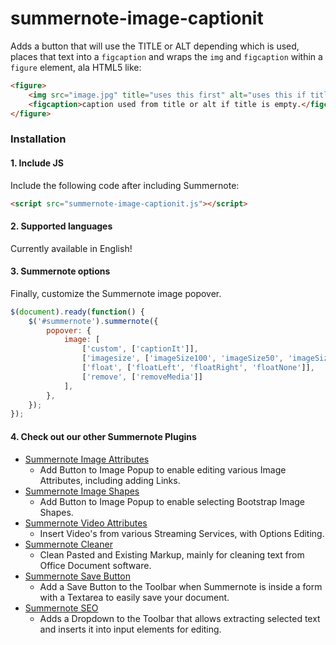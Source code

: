 # summernote-image-captionit
Adds a button that will use the TITLE or ALT depending which is used, places that text into a `figcaption` and wraps the `img` and `figcaption` within a `figure` element, ala HTML5 like:
````html
<figure>
    <img src="image.jpg" title="uses this first" alt="uses this if title is empty">
    <figcaption>caption used from title or alt if title is empty.</figcaption>
</figure>
````

### Installation

#### 1. Include JS

Include the following code after including Summernote:

```html
<script src="summernote-image-captionit.js"></script>
```

#### 2. Supported languages
Currently available in English!

#### 3. Summernote options
Finally, customize the Summernote image popover.

```javascript
$(document).ready(function() {
    $('#summernote').summernote({
        popover: {
            image: [
                ['custom', ['captionIt']],
                ['imagesize', ['imageSize100', 'imageSize50', 'imageSize25']],
                ['float', ['floatLeft', 'floatRight', 'floatNone']],
                ['remove', ['removeMedia']]
            ],
        },
    });
});
```

#### 4. Check out our other Summernote Plugins
- [Summernote Image Attributes](https://github.com/StudioJunkyard/summernote-image-attributes)
  - Add Button to Image Popup to enable editing various Image Attributes, including adding Links.
- [Summernote Image Shapes](https://github.com/StudioJunkyard/summernote-image-shapes)
  - Add Button to Image Popup to enable selecting Bootstrap Image Shapes.
- [Summernote Video Attributes](https://github.com/StudioJunkyard/summernote-video-attributes)
  - Insert Video's from various Streaming Services, with Options Editing.
- [Summernote Cleaner](https://github.com/StudioJunkyard/summernote-cleaner)
  - Clean Pasted and Existing Markup, mainly for cleaning text from Office Document software.
- [Summernote Save Button](https://github.com/StudioJunkyard/summernote-save-button)
  - Add a Save Button to the Toolbar when Summernote is inside a form with a Textarea to easily save your document.
- [Summernote SEO](https://github.com/StudioJunkyard/summernote-seo)
  - Adds a Dropdown to the Toolbar that allows extracting selected text and inserts it into input elements for editing.
  
